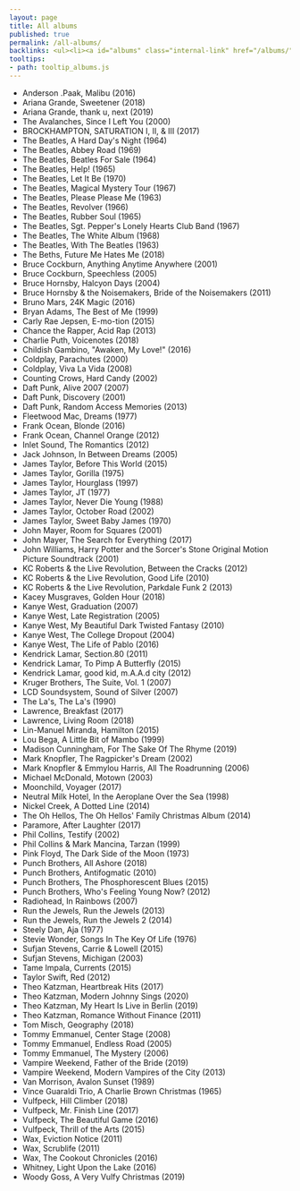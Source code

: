 ```yaml
---
layout: page
title: All albums
published: true
permalink: /all-albums/
backlinks: <ul><li><a id="albums" class="internal-link" href="/albums/">Albums</a></li></ul>
tooltips: 
- path: tooltip_albums.js
---
```


* Anderson .Paak, Malibu (2016)
* Ariana Grande, Sweetener (2018)
* Ariana Grande, thank u, next (2019)
* The Avalanches, Since I Left You (2000)
* BROCKHAMPTON, SATURATION I, II, & III (2017)
* The Beatles, A Hard Day's Night (1964)
* The Beatles, Abbey Road (1969)
* The Beatles, Beatles For Sale (1964)
* The Beatles, Help! (1965)
* The Beatles, Let It Be (1970)
* The Beatles, Magical Mystery Tour (1967)
* The Beatles, Please Please Me (1963)
* The Beatles, Revolver (1966)
* The Beatles, Rubber Soul (1965)
* The Beatles, Sgt. Pepper's Lonely Hearts Club Band (1967)
* The Beatles, The White Album (1968)
* The Beatles, With The Beatles (1963)
* The Beths, Future Me Hates Me (2018)
* Bruce Cockburn, Anything Anytime Anywhere (2001)
* Bruce Cockburn, Speechless (2005)
* Bruce Hornsby, Halcyon Days (2004)
* Bruce Hornsby & the Noisemakers, Bride of the Noisemakers (2011)
* Bruno Mars, 24K Magic (2016)
* Bryan Adams, The Best of Me (1999)
* Carly Rae Jepsen, E-mo-tion (2015)
* Chance the Rapper, Acid Rap (2013)
* Charlie Puth, Voicenotes (2018)
* Childish Gambino, "Awaken, My Love!" (2016)
* Coldplay, Parachutes (2000)
* Coldplay, Viva La Vida (2008)
* Counting Crows, Hard Candy (2002)
* Daft Punk, Alive 2007 (2007)
* Daft Punk, Discovery (2001)
* Daft Punk, Random Access Memories (2013)
* Fleetwood Mac, Dreams (1977)
* Frank Ocean, Blonde (2016)
* Frank Ocean, Channel Orange (2012)
* Inlet Sound, The Romantics (2012)
* Jack Johnson, In Between Dreams (2005)
* James Taylor, Before This World (2015)
* James Taylor, Gorilla (1975)
* James Taylor, Hourglass (1997)
* James Taylor, JT (1977)
* James Taylor, Never Die Young (1988)
* James Taylor, October Road (2002)
* James Taylor, Sweet Baby James (1970)
* John Mayer, Room for Squares (2001)
* John Mayer, The Search for Everything (2017)
* John Williams, Harry Potter and the Sorcer's Stone Original Motion Picture Soundtrack (2001)
* KC Roberts & the Live Revolution, Between the Cracks (2012)
* KC Roberts & the Live Revolution, Good Life (2010)
* KC Roberts & the Live Revolution, Parkdale Funk 2 (2013)
* Kacey Musgraves, Golden Hour (2018)
* Kanye West, Graduation (2007)
* Kanye West, Late Registration (2005)
* Kanye West, My Beautiful Dark Twisted Fantasy (2010)
* Kanye West, The College Dropout (2004)
* Kanye West, The Life of Pablo (2016)
* Kendrick Lamar, Section.80 (2011)
* Kendrick Lamar, To Pimp A Butterfly (2015)
* Kendrick Lamar, good kid, m.A.A.d city (2012)
* Kruger Brothers, The Suite, Vol. 1 (2007)
* LCD Soundsystem, Sound of Silver (2007)
* The La's, The La's (1990)
* Lawrence, Breakfast (2017)
* Lawrence, Living Room (2018)
* Lin-Manuel Miranda, Hamilton (2015)
* Lou Bega, A Little Bit of Mambo (1999)
* Madison Cunningham, For The Sake Of The Rhyme (2019)
* Mark Knopfler, The Ragpicker's Dream (2002)
* Mark Knopfler & Emmylou Harris, All The Roadrunning (2006)
* Michael McDonald, Motown (2003)
* Moonchild, Voyager (2017)
* Neutral Milk Hotel, In the Aeroplane Over the Sea (1998)
* Nickel Creek, A Dotted Line (2014)
* The Oh Hellos, The Oh Hellos' Family Christmas Album (2014)
* Paramore, After Laughter (2017)
* Phil Collins, Testify (2002)
* Phil Collins & Mark Mancina, Tarzan (1999)
* Pink Floyd, The Dark Side of the Moon (1973)
* Punch Brothers, All Ashore (2018)
* Punch Brothers, Antifogmatic (2010)
* Punch Brothers, The Phosphorescent Blues (2015)
* Punch Brothers, Who's Feeling Young Now? (2012)
* Radiohead, In Rainbows (2007)
* Run the Jewels, Run the Jewels (2013)
* Run the Jewels, Run the Jewels 2 (2014)
* Steely Dan, Aja (1977)
* Stevie Wonder, Songs In The Key Of Life (1976)
* Sufjan Stevens, Carrie & Lowell (2015)
* Sufjan Stevens, Michigan (2003)
* Tame Impala, Currents (2015)
* Taylor Swift, Red (2012)
* Theo Katzman, Heartbreak Hits (2017)
* Theo Katzman, Modern Johnny Sings (2020)
* Theo Katzman, My Heart Is Live in Berlin (2019)
* Theo Katzman, Romance Without Finance (2011)
* Tom Misch, Geography (2018)
* Tommy Emmanuel, Center Stage (2008)
* Tommy Emmanuel, Endless Road (2005)
* Tommy Emmanuel, The Mystery (2006)
* Vampire Weekend, Father of the Bride (2019)
* Vampire Weekend, Modern Vampires of the City (2013)
* Van Morrison, Avalon Sunset (1989)
* Vince Guaraldi Trio, A Charlie Brown Christmas (1965)
* Vulfpeck, Hill Climber (2018)
* Vulfpeck, Mr. Finish Line (2017)
* Vulfpeck, The Beautiful Game (2016)
* Vulfpeck, Thrill of the Arts (2015)
* Wax, Eviction Notice (2011)
* Wax, Scrublife (2011)
* Wax, The Cookout Chronicles (2016)
* Whitney, Light Upon the Lake (2016)
* Woody Goss, A Very Vulfy Christmas (2019)
